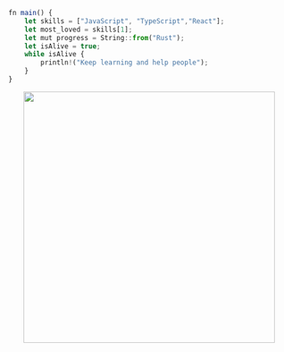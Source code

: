 ```ts
fn main() {
    let skills = ["JavaScript", "TypeScript","React"];
    let most_loved = skills[1];
    let mut progress = String::from("Rust");
    let isAlive = true;
    while isAlive {
        println!("Keep learning and help people");
    }
}
```

<p align="center">
<img width="450"  src="https://media.giphy.com/media/2zeji2UedvZzvIZ45N/giphy.gif">
</p>
